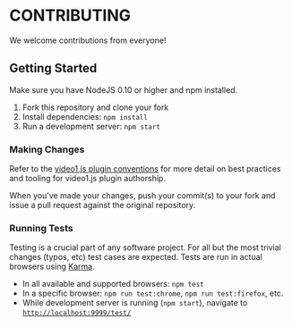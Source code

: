# CONTRIBUTING

We welcome contributions from everyone!

## Getting Started

Make sure you have NodeJS 0.10 or higher and npm installed.

1. Fork this repository and clone your fork
1. Install dependencies: `npm install`
1. Run a development server: `npm start`

### Making Changes

Refer to the [video1.js plugin conventions][conventions] for more detail on best practices and tooling for video1.js plugin authorship.

When you've made your changes, push your commit(s) to your fork and issue a pull request against the original repository.

### Running Tests

Testing is a crucial part of any software project. For all but the most trivial changes (typos, etc) test cases are expected. Tests are run in actual browsers using [Karma][karma].

- In all available and supported browsers: `npm test`
- In a specific browser: `npm run test:chrome`, `npm run test:firefox`, etc.
- While development server is running (`npm start`), navigate to [`http://localhost:9999/test/`][local]


[karma]: http://karma-runner.github.io/
[local]: http://localhost:9999/test/
[conventions]: https://github.com/videojs/generator-videojs-plugin/blob/master/docs/conventions.md
